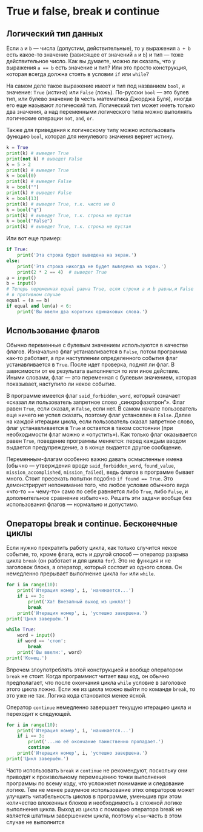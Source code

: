# True и false, break и continue

## Логический тип данных

Если `a` и `b` — числа (допустим, действительные), то у выражения `a + b` есть какое-то значение (зависящее от значений `a` и `b`) и тип — тоже действительное число. Как вы думаете, можно ли сказать, что у выражения `a == b` есть значение и тип? Или это просто конструкция, которая всегда должна стоять в условии `if` или `while`?

На самом деле такое выражение имеет и тип под названием `bool`, и значение: `True` (истина) или `False` (ложь). По-русски `bool` — это булев тип, или булево значение (в честь математика Джорджа Буля), иногда его еще называют логический тип.
Логический тип может иметь только два значения, а над переменными логического типа можно выполнять логические операции `not`, `and`, `or`.

Также для приведения к логическому типу можно использовать функцию `bool`, которая для ненулевого значения вернет истину.

```python
k = True
print(k) # выведет True
print(not k) # выведет False
k = 5 > 2
print(k) # выведет True
k = bool(0)
print(k) # выведет False
k = bool("")
print(k) # выведет False
k = bool(13)
print(k) # выведет True, т.к. число не 0
k = bool("q")
print(k) # выведет True, т.к. строка не пустая
k = bool("False")
print(k) # выведет True, т.к. строка не пустая
```

Или вот еще пример:
```python
if True:
    print('Эта строка будет выведена на экран.')
else:
    print('Эта строка никогда не будет выведена на экран.')
    print(2 * 2 == 4)  # выведет True
a = input()
b = input()
# Теперь переменная equal равна True, если строки a и b равны,и False
# в противном случае
equal = (a == b)
if equal and len(a) < 6:
    print('Вы ввели два коротких одинаковых слова.')
```

## Использование флагов

Обычно переменные с булевым значением используются в качестве флагов.
Изначально флаг устанавливается в `False`, потом программа как-то работает, а при наступлении определенного события флаг устанавливается в `True`. После идет проверка, поднят ли флаг. В зависимости от ее результата выполняется то или иное действие. Иными словами, флаг — это переменная с булевым значением, которая показывает, наступило ли некое событие.

В программе имеется флаг `said_forbidden_word`, который означает «сказал ли пользователь запретное слово „синхрофазотрон“». Флаг равен `True`, если сказал, и `False`, если нет.
В самом начале пользователь еще ничего не успел сказать, поэтому флаг установлен в `False`. Далее на каждой итерации цикла, если пользователь сказал запретное слово, флаг устанавливается в `True` и остается в таком состоянии (при необходимости флаг можно и «опустить»). Как только флаг оказывается равен `True`, поведение программы меняется: перед каждым вводом выдается предупреждение, а в конце выдается другое сообщение.

Переменным-флагам особенно важно давать осмысленные имена (обычно — утверждения вроде `said_forbidden_word`, `found_value`, `mission_accomplished`, `mission_failed`), ведь флагов в программе бывает много.
Стоит пресекать попытки подобно `if found == True`. Это демонстрирует непонимание того, что любое условие обычного вида «что-то == чему-то» само по себе равняется либо `True`, либо `False`, и дополнительное сравнение избыточно. Решать эти задачи вообще без использования флагов — нормально и допустимо.

## Операторы break и continue. Бесконечные циклы

Если нужно прекратить работу цикла, как только случится некое событие, то, кроме флага, есть и другой способ — оператор разрыва цикла `break` (он работает и для цикла `for`). Это не функция и не заголовок блока, а оператор, который состоит из одного слова. Он немедленно прерывает выполнение цикла `for` или `while`.

```python
for i in range(10):
	print('Итерация номер', i, 'начинается...')
	if i == 3:
        print('Ха! Внезапный выход из цикла!')
        break
	print('Итерация номер', i, 'успешно завершена.')
print('Цикл завершён.')
```

```python
while True:
    word = input()
    if word == 'стоп':
        break
    print('Вы ввели:', word)
print('Конец.')
```

Впрочем злоупотреблять этой конструкцией и вообще оператором `break` не стоит. Когда программист читает ваш код, он обычно предполагает, что после окончания цикла `while` условие в заголовке этого цикла ложно. Если же из цикла можно выйти по команде `break`, то это уже не так. Логика кода становится менее ясной.

Оператор `continue` немедленно завершает текущую итерацию цикла и переходит к следующей.

```python
for i in range(10):
    print('Итерация номер', i, 'начинается...')
    if i == 3:
        print('...но её окончание таинственно пропадает.')
        continue
    print('Итерация номер', i, 'успешно завершена.')
print('Цикл завершён.')
```

Часто использовать `break` и `continue` не рекомендуют, поскольку они приводят к произвольному перемещению точки выполнения программы по всему коду, что усложняет понимание и следование логике. Тем не менее разумное использование этих операторов может улучшить читабельность циклов в программе, уменьшив при этом количество вложенных блоков и необходимость в сложной логике выполнения цикла.
Выход из цикла с помощью оператора break не является штатным завершением цикла, поэтому `else`-часть в этом случае не выполнится
















